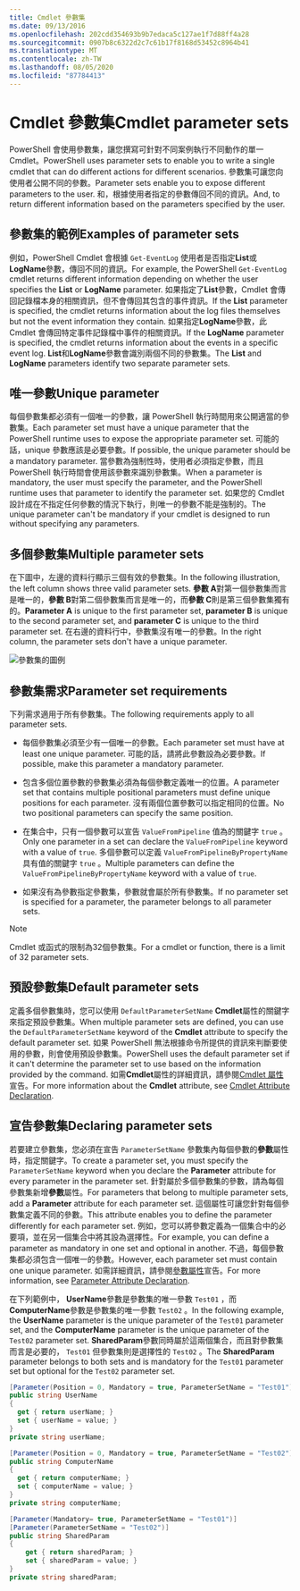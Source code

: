 ```yaml
---
title: Cmdlet 參數集
ms.date: 09/13/2016
ms.openlocfilehash: 202cdd354693b9b7edaca5c127ae1f7d88ff4a28
ms.sourcegitcommit: 0907b8c6322d2c7c61b17f8168d53452c8964b41
ms.translationtype: MT
ms.contentlocale: zh-TW
ms.lasthandoff: 08/05/2020
ms.locfileid: "87784413"
---
```

# <a name="cmdlet-parameter-sets"></a><span data-ttu-id="a3e20-102">Cmdlet 參數集</span><span class="sxs-lookup"><span data-stu-id="a3e20-102">Cmdlet parameter sets</span></span>

<span data-ttu-id="a3e20-103">PowerShell 會使用參數集，讓您撰寫可針對不同案例執行不同動作的單一 Cmdlet。</span><span class="sxs-lookup"><span data-stu-id="a3e20-103">PowerShell uses parameter sets to enable you to write a single cmdlet that can do different actions for different scenarios.</span></span> <span data-ttu-id="a3e20-104">參數集可讓您向使用者公開不同的參數。</span><span class="sxs-lookup"><span data-stu-id="a3e20-104">Parameter sets enable you to expose different parameters to the user.</span></span> <span data-ttu-id="a3e20-105">和，根據使用者指定的參數傳回不同的資訊。</span><span class="sxs-lookup"><span data-stu-id="a3e20-105">And, to return different information based on the parameters specified by the user.</span></span>

## <a name="examples-of-parameter-sets"></a><span data-ttu-id="a3e20-106">參數集的範例</span><span class="sxs-lookup"><span data-stu-id="a3e20-106">Examples of parameter sets</span></span>

<span data-ttu-id="a3e20-107">例如，PowerShell Cmdlet 會根據 `Get-EventLog` 使用者是否指定**List**或**LogName**參數，傳回不同的資訊。</span><span class="sxs-lookup"><span data-stu-id="a3e20-107">For example, the PowerShell `Get-EventLog` cmdlet returns different information depending on whether the user specifies the **List** or **LogName** parameter.</span></span> <span data-ttu-id="a3e20-108">如果指定了**List**參數，Cmdlet 會傳回記錄檔本身的相關資訊，但不會傳回其包含的事件資訊。</span><span class="sxs-lookup"><span data-stu-id="a3e20-108">If the **List** parameter is specified, the cmdlet returns information about the log files themselves but not the event information they contain.</span></span> <span data-ttu-id="a3e20-109">如果指定**LogName**參數，此 Cmdlet 會傳回特定事件記錄檔中事件的相關資訊。</span><span class="sxs-lookup"><span data-stu-id="a3e20-109">If the **LogName** parameter is specified, the cmdlet returns information about the events in a specific event log.</span></span> <span data-ttu-id="a3e20-110">**List**和**LogName**參數會識別兩個不同的參數集。</span><span class="sxs-lookup"><span data-stu-id="a3e20-110">The **List** and **LogName** parameters identify two separate parameter sets.</span></span>

## <a name="unique-parameter"></a><span data-ttu-id="a3e20-111">唯一參數</span><span class="sxs-lookup"><span data-stu-id="a3e20-111">Unique parameter</span></span>

<span data-ttu-id="a3e20-112">每個參數集都必須有一個唯一的參數，讓 PowerShell 執行時間用來公開適當的參數集。</span><span class="sxs-lookup"><span data-stu-id="a3e20-112">Each parameter set must have a unique parameter that the PowerShell runtime uses to expose the appropriate parameter set.</span></span> <span data-ttu-id="a3e20-113">可能的話，unique 參數應該是必要參數。</span><span class="sxs-lookup"><span data-stu-id="a3e20-113">If possible, the unique parameter should be a mandatory parameter.</span></span> <span data-ttu-id="a3e20-114">當參數為強制性時，使用者必須指定參數，而且 PowerShell 執行時間會使用該參數來識別參數集。</span><span class="sxs-lookup"><span data-stu-id="a3e20-114">When a parameter is mandatory, the user must specify the parameter, and the PowerShell runtime uses that parameter to identify the parameter set.</span></span> <span data-ttu-id="a3e20-115">如果您的 Cmdlet 設計成在不指定任何參數的情況下執行，則唯一的參數不能是強制的。</span><span class="sxs-lookup"><span data-stu-id="a3e20-115">The unique parameter can't be mandatory if your cmdlet is designed to run without specifying any parameters.</span></span>

## <a name="multiple-parameter-sets"></a><span data-ttu-id="a3e20-116">多個參數集</span><span class="sxs-lookup"><span data-stu-id="a3e20-116">Multiple parameter sets</span></span>

<span data-ttu-id="a3e20-117">在下圖中，左邊的資料行顯示三個有效的參數集。</span><span class="sxs-lookup"><span data-stu-id="a3e20-117">In the following illustration, the left column shows three valid parameter sets.</span></span> <span data-ttu-id="a3e20-118">**參數 A**對第一個參數集而言是唯一的，**參數 B**對第二個參數集而言是唯一的，而**參數 C**則是第三個參數集獨有的。</span><span class="sxs-lookup"><span data-stu-id="a3e20-118">**Parameter A** is unique to the first parameter set, **parameter B** is unique to the second parameter set, and **parameter C** is unique to the third parameter set.</span></span> <span data-ttu-id="a3e20-119">在右邊的資料行中，參數集沒有唯一的參數。</span><span class="sxs-lookup"><span data-stu-id="a3e20-119">In the right column, the parameter sets don't have a unique parameter.</span></span>

![參數集的圖例](media/cmdlet-parameter-sets/ps-parametersets.gif)

## <a name="parameter-set-requirements"></a><span data-ttu-id="a3e20-121">參數集需求</span><span class="sxs-lookup"><span data-stu-id="a3e20-121">Parameter set requirements</span></span>

<span data-ttu-id="a3e20-122">下列需求適用于所有參數集。</span><span class="sxs-lookup"><span data-stu-id="a3e20-122">The following requirements apply to all parameter sets.</span></span>

- <span data-ttu-id="a3e20-123">每個參數集必須至少有一個唯一的參數。</span><span class="sxs-lookup"><span data-stu-id="a3e20-123">Each parameter set must have at least one unique parameter.</span></span> <span data-ttu-id="a3e20-124">可能的話，請將此參數設為必要參數。</span><span class="sxs-lookup"><span data-stu-id="a3e20-124">If possible, make this parameter a mandatory parameter.</span></span>

- <span data-ttu-id="a3e20-125">包含多個位置參數的參數集必須為每個參數定義唯一的位置。</span><span class="sxs-lookup"><span data-stu-id="a3e20-125">A parameter set that contains multiple positional parameters must define unique positions for each parameter.</span></span> <span data-ttu-id="a3e20-126">沒有兩個位置參數可以指定相同的位置。</span><span class="sxs-lookup"><span data-stu-id="a3e20-126">No two positional parameters can specify the same position.</span></span>

- <span data-ttu-id="a3e20-127">在集合中，只有一個參數可以宣告 `ValueFromPipeline` 值為的關鍵字 `true` 。</span><span class="sxs-lookup"><span data-stu-id="a3e20-127">Only one parameter in a set can declare the `ValueFromPipeline` keyword with a value of `true`.</span></span>
  <span data-ttu-id="a3e20-128">多個參數可以定義 `ValueFromPipelineByPropertyName` 具有值的關鍵字 `true` 。</span><span class="sxs-lookup"><span data-stu-id="a3e20-128">Multiple parameters can define the `ValueFromPipelineByPropertyName` keyword with a value of `true`.</span></span>

- <span data-ttu-id="a3e20-129">如果沒有為參數指定參數集，參數就會屬於所有參數集。</span><span class="sxs-lookup"><span data-stu-id="a3e20-129">If no parameter set is specified for a parameter, the parameter belongs to all parameter sets.</span></span>

> [!NOTE]
> <span data-ttu-id="a3e20-130">Cmdlet 或函式的限制為32個參數集。</span><span class="sxs-lookup"><span data-stu-id="a3e20-130">For a cmdlet or function, there is a limit of 32 parameter sets.</span></span>

## <a name="default-parameter-sets"></a><span data-ttu-id="a3e20-131">預設參數集</span><span class="sxs-lookup"><span data-stu-id="a3e20-131">Default parameter sets</span></span>

<span data-ttu-id="a3e20-132">定義多個參數集時，您可以使用 `DefaultParameterSetName` **Cmdlet**屬性的關鍵字來指定預設參數集。</span><span class="sxs-lookup"><span data-stu-id="a3e20-132">When multiple parameter sets are defined, you can use the `DefaultParameterSetName` keyword of the **Cmdlet** attribute to specify the default parameter set.</span></span> <span data-ttu-id="a3e20-133">如果 PowerShell 無法根據命令所提供的資訊來判斷要使用的參數，則會使用預設參數集。</span><span class="sxs-lookup"><span data-stu-id="a3e20-133">PowerShell uses the default parameter set if it can't determine the parameter set to use based on the information provided by the command.</span></span> <span data-ttu-id="a3e20-134">如需**Cmdlet**屬性的詳細資訊，請參閱[Cmdlet 屬性](./cmdlet-attribute-declaration.md)宣告。</span><span class="sxs-lookup"><span data-stu-id="a3e20-134">For more information about the **Cmdlet** attribute, see [Cmdlet Attribute Declaration](./cmdlet-attribute-declaration.md).</span></span>

## <a name="declaring-parameter-sets"></a><span data-ttu-id="a3e20-135">宣告參數集</span><span class="sxs-lookup"><span data-stu-id="a3e20-135">Declaring parameter sets</span></span>

<span data-ttu-id="a3e20-136">若要建立參數集，您必須在宣告 `ParameterSetName` 參數集內每個參數的**參數**屬性時，指定關鍵字。</span><span class="sxs-lookup"><span data-stu-id="a3e20-136">To create a parameter set, you must specify the `ParameterSetName` keyword when you declare the **Parameter** attribute for every parameter in the parameter set.</span></span> <span data-ttu-id="a3e20-137">針對屬於多個參數集的參數，請為每個參數集新增**參數**屬性。</span><span class="sxs-lookup"><span data-stu-id="a3e20-137">For parameters that belong to multiple parameter sets, add a **Parameter** attribute for each parameter set.</span></span> <span data-ttu-id="a3e20-138">這個屬性可讓您針對每個參數集定義不同的參數。</span><span class="sxs-lookup"><span data-stu-id="a3e20-138">This attribute enables you to define the parameter differently for each parameter set.</span></span> <span data-ttu-id="a3e20-139">例如，您可以將參數定義為一個集合中的必要項，並在另一個集合中將其設為選擇性。</span><span class="sxs-lookup"><span data-stu-id="a3e20-139">For example, you can define a parameter as mandatory in one set and optional in another.</span></span> <span data-ttu-id="a3e20-140">不過，每個參數集都必須包含一個唯一的參數。</span><span class="sxs-lookup"><span data-stu-id="a3e20-140">However, each parameter set must contain one unique parameter.</span></span> <span data-ttu-id="a3e20-141">如需詳細資訊，請參閱[參數屬性](parameter-attribute-declaration.md)宣告。</span><span class="sxs-lookup"><span data-stu-id="a3e20-141">For more information, see [Parameter Attribute Declaration](parameter-attribute-declaration.md).</span></span>

<span data-ttu-id="a3e20-142">在下列範例中， **UserName**參數是參數集的唯一參數 `Test01` ，而**ComputerName**參數是參數集的唯一參數 `Test02` 。</span><span class="sxs-lookup"><span data-stu-id="a3e20-142">In the following example, the **UserName** parameter is the unique parameter of the `Test01` parameter set, and the **ComputerName** parameter is the unique parameter of the `Test02` parameter set.</span></span> <span data-ttu-id="a3e20-143">**SharedParam**參數同時屬於這兩個集合，而且對參數集而言是必要的， `Test01` 但參數集則是選擇性的 `Test02` 。</span><span class="sxs-lookup"><span data-stu-id="a3e20-143">The **SharedParam** parameter belongs to both sets and is mandatory for the `Test01` parameter set but optional for the `Test02` parameter set.</span></span>

```csharp
[Parameter(Position = 0, Mandatory = true, ParameterSetName = "Test01")]
public string UserName
{
  get { return userName; }
  set { userName = value; }
}
private string userName;

[Parameter(Position = 0, Mandatory = true, ParameterSetName = "Test02")]
public string ComputerName
{
  get { return computerName; }
  set { computerName = value; }
}
private string computerName;

[Parameter(Mandatory= true, ParameterSetName = "Test01")]
[Parameter(ParameterSetName = "Test02")]
public string SharedParam
{
    get { return sharedParam; }
    set { sharedParam = value; }
}
private string sharedParam;
```
